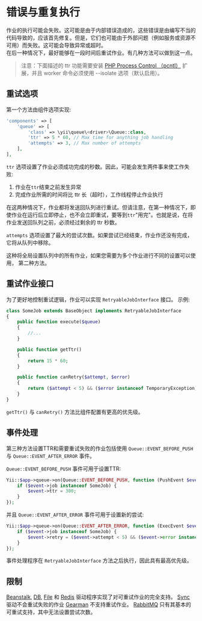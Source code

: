错误与重复执行
=========================

作业的执行可能会失败。这可能是由于内部错误造成的，这些错误是由编写不当的代码导致的，应该首先修复。但是，它们也可能由于外部问题（例如服务或资源不可用）而失败。这可能会导致异常或超时。  
在后一种情况下，最好能够在一段时间后重试作业。有几种方法可以做到这一点。

>注意：下面描述的 ttr 功能需要安装 [PHP Process Control （pcntl）](https://www.php.net/manual/en/book.pcntl.php) 扩展，并且 worker 命令必须使用 --isolate 选项（默认启用）。

重试选项
-------------

第一个方法由组件选项实现:

```php
'components' => [
    'queue' => [
        'class' => \yii\queue\<driver>\Queue::class,
        'ttr' => 5 * 60, // Max time for anything job handling 
        'attempts' => 3, // Max number of attempts
    ],
],
```

 `ttr` 选项设置了作业必须成功完成的秒数。因此，可能会发生两件事来使工作失败:
 1. 作业在`ttr`结束之前发生异常
 2. 完成作业所需的时间将比 ttr 长（超时），工作线程停止作业执行
    
在这两种情况下，作业都将发送回队列进行重试。但请注意，在第一种情况下，即使作业在运行后立即停止，也不会立即重试，要等到`ttr`"用完"。也就是说，在将作业发送回队列之前，必须经过剩余的 ttr 秒数。

 `attempts` 选项设置了最大的尝试次数。如果尝试已经结束，作业作还没有完成，它将从队列中移除。

这种将全局设置队列中的所有作业，如果您需要为多个作业进行不同的设置可以使用，
第二种方法。
 
重试作业接口
----------------------

为了更好地控制重试逻辑，作业可以实现  `RetryableJobInterface` 接口。 示例:

```php
class SomeJob extends BaseObject implements RetryableJobInterface
{
    public function execute($queue)
    {
        //...
    }

    public function getTtr()
    {
        return 15 * 60;
    }

    public function canRetry($attempt, $error)
    {
        return ($attempt < 5) && ($error instanceof TemporaryException);
    }
}
```

`getTtr()` 与 `canRetry()` 方法比组件配置有更高的优先级。

事件处理
--------------

第三种方法设置TTR和需要重试失败的作业包括使用
`Queue::EVENT_BEFORE_PUSH` 与 `Queue::EVENT_AFTER_ERROR` 事件。

`Queue::EVENT_BEFORE_PUSH` 事件可用于设置TTR:

```php
Yii::$app->queue->on(Queue::EVENT_BEFORE_PUSH, function (PushEvent $event) {
    if ($event->job instanceof SomeJob) {
        $event->ttr = 300;
    }
});
```

并且 `Queue::EVENT_AFTER_ERROR` 事件可用于设置新的尝试:

```php
Yii::$app->queue->on(Queue::EVENT_AFTER_ERROR, function (ExecEvent $event) {
    if ($event->job instanceof SomeJob) {
        $event->retry = ($event->attempt < 5) && ($event->error instanceof TemporaryException);
    }
});
```

事件处理程序在 `RetryableJobInterface` 方法之后执行，因此具有最高优先级。

限制
------------

[Beanstalk], [DB], [File] 和 [Redis] 驱动程序实现了对可重试作业的完全支持。
[Sync] 驱动不会重试失败的作业 [Gearman] 不支持重试作业。
[RabbitMQ] 只有其基本的可重试支持，其中无法设置尝试次数。

[Beanstalk]: driver-beanstalk.md
[DB]: driver-db.md
[File]: driver-file.md
[Redis]: driver-redis.md
[Sync]: driver-sync.md
[Gearman]: driver-gearman.md
[RabbitMQ]: driver-amqp.md

